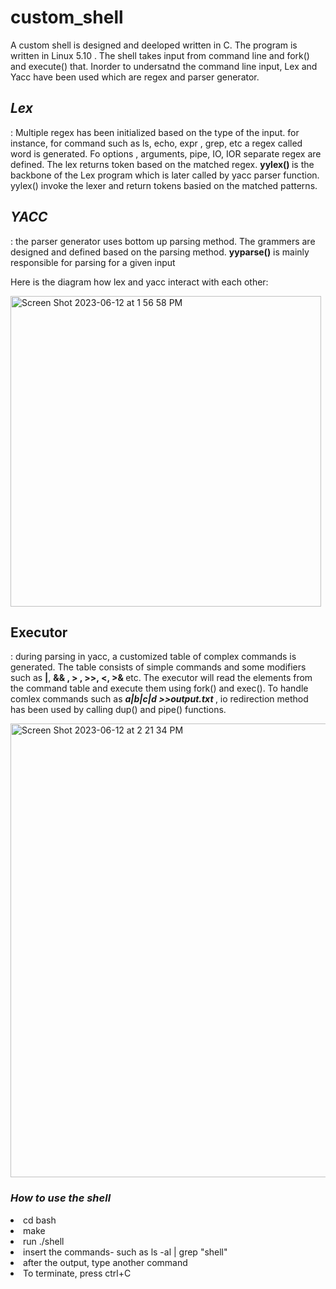 # custom_shell
A custom shell is designed and deeloped written in C. The program is written in Linux 5.10 . The shell takes input from command line and fork() and execute() that. 
Inorder to undersatnd the command line input, Lex and Yacc have been used which are regex and parser generator. 

<b><h2><i>Lex</h2></i></b>: Multiple regex has been initialized based on the type of the input. for instance, for command such as ls, echo, expr , grep, etc a regex called word is generated. Fo options , arguments, pipe, IO, IOR separate regex are defined. The lex returns token based on the matched regex. <b> yylex() </b> is the backbone of the Lex program which is later called by yacc parser function. yylex() invoke the lexer and return tokens basied on the matched patterns. 

<b><i><h2>YACC</i></h2></b>: the parser generator uses bottom up parsing method. The grammers are designed and defined based on the parsing method. 
<b>yyparse()</b> is mainly responsible for parsing for a given input

Here is the diagram how lex and yacc interact with each other: 


<img width="497" alt="Screen Shot 2023-06-12 at 1 56 58 PM" src="https://github.com/hoquesumya/custom_shell/assets/65731158/147eadeb-d222-4b10-b192-40b38f2b485d">

<b><h2>Executor </h2></b>:
during parsing in yacc, a customized table of complex commands is generated. The table consists of simple commands and some modifiers such as <b>|</b>, <b>&& , > , >>, <, >& </b> etc. The executor will read the elements from the command table and execute them using fork() and exec(). To handle comlex commands such as <b><i>a|b|c|d >>output.txt </i></b>, io redirection method has been used by calling dup() and pipe() functions. 
  
<img width="726" alt="Screen Shot 2023-06-12 at 2 21 34 PM" src="https://github.com/hoquesumya/custom_shell/assets/65731158/fb5eca6b-a655-42d6-8f8f-97c0d07caedf">
  
  <h3><i>How to use the shell</i></h3>
  <li>
    cd bash
  </li>
  <li>
    make
    </li>
   <li>
    run ./shell
    </li>
   <li>
    insert the commands- such as ls -al | grep "shell"
    </li>
   <li>
    after the output, type another command
  </li>
  <li>
    To terminate, press ctrl+C 
  </li>
  
  
